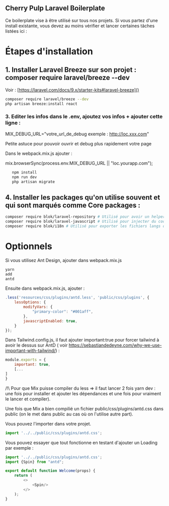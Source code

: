 ## Cherry Pulp Laravel Boilerplate

Ce boilerplate vise à être utilisé sur tous nos projets. Si vous partez d'une install existante, vous devez au moins
vérifier et lancer certaines tâches listées ici :

# Étapes d'installation

## 1. Installer Laravel Breeze sur son projet : composer require laravel/breeze --dev

Voir : [https://laravel.com/docs/9.x/starter-kits#laravel-breeze]()

```bash
composer require laravel/breeze --dev
php artisan breeze:install react 
```

### 3. Editer les infos dans le .env, ajoutez vos infos + ajouter cette ligne :

MIX_DEBUG_URL="votre_url_de_debug exemple : http://loc.xxx.com"

Petite astuce pour pouvoir ouvrir et debug plus rapidement votre page

Dans le webpack.mix.js ajouter :

mix.browserSync(process.env.MIX_DEBUG_URL || "loc.yourapp.com");

```bash
   npm install
   npm run dev
   php artisan migrate
```

## 4. Installer les packages qu'on utilise souvent et qui sont marqués comme Core packages :

```bash
composer require blok/laravel-repository # Utilisé pour avoir un helper Crud : https://packagist.org/packages/blok/laravel-repository
composer require blok/laravel-javascript # Utilisé pour injecter du code js plus facilement et de manière correcte
composer require blok/i18n # Utilisé pour exporter les fichiers langs dans son app.js
```

# Optionnels

Si vous utilisez Ant Design, ajouter dans webpack.mix.js

````js
yarn
add
antd 
````

Ensuite dans webpack.mix.js, ajouter :

````js
.less('resources/css/plugins/antd.less', 'public/css/plugins', {
    lessOptions: {
        modifyVars: {
            "primary-color": "#001aff",
        },
        javascriptEnabled: true,
    }
});
````

Dans Tailwind.config.js, il faut ajouter important:true pour forcer tailwind à avoir le dessus sur AntD (
voir https://sebastiandedeyne.com/why-we-use-important-with-tailwind/) :

````js
module.exports = {
    important: true,
    [...
]
}
````

/!\ Pour que Mix puisse compiler du less => il faut lancer 2 fois yarn dev : une fois pour installer et ajouter les dépendances et une fois pour
vraiment le lancer et compiler).

Une fois que Mix a bien compilié un fichier public/css/plugins/antd.css dans public (on le met dans public au cas où on l'utilise autre part). 

Vous pouvez l'importer dans votre projet.

````js
import '../../public/css/plugins/antd.css';
````

Vous pouvez essayer que tout fonctionne en testant d'ajouter un Loading par exemple :

````js
import '../../public/css/plugins/antd.css';
import {Spin} from "antd";

export default function Welcome(props) {
    return (
        <>
            <Spin/>
        </>
    );
}
````
